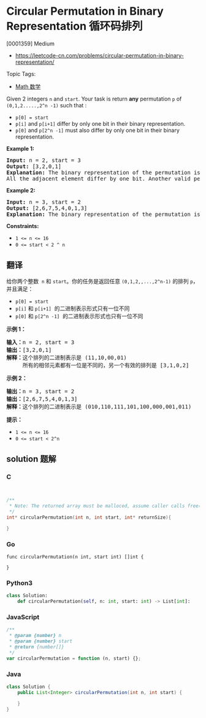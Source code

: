 # Circular Permutation in Binary Representation 循环码排列

[0001359] Medium

- https://leetcode-cn.com/problems/circular-permutation-in-binary-representation/

Topic Tags:

- [Math 数学](https://leetcode-cn.com/tag/math/)

Given 2 integers `n` and `start`. Your task is return **any** permutation `p` of `(0,1,2.....,2^n -1)` such that :

- `p[0] = start`
- `p[i]` and `p[i+1]` differ by only one bit in their binary representation.
- `p[0]` and `p[2^n -1]` must also differ by only one bit in their binary representation.

**Example 1:**

<pre><strong>Input:</strong> n = 2, start = 3
<strong>Output:</strong> [3,2,0,1]
<strong>Explanation:</strong> The binary representation of the permutation is (11,10,00,01). 
All the adjacent element differ by one bit. Another valid permutation is [3,1,0,2]
</pre>

**Example 2:**

<pre><strong>Input:</strong> n = 3, start = 2
<strong>Output:</strong> [2,6,7,5,4,0,1,3]
<strong>Explanation:</strong> The binary representation of the permutation is (010,110,111,101,100,000,001,011).
</pre>

**Constraints:**

- `1 <= n <= 16`
- `0 <= start < 2 ^ n`

## 翻译

给你两个整数  `n` 和 `start`。你的任务是返回任意 `(0,1,2,,...,2^n-1)` 的排列 `p`，并且满足：

- `p[0] = start`
- `p[i]` 和 `p[i+1]`  的二进制表示形式只有一位不同
- `p[0]` 和 `p[2^n -1]`  的二进制表示形式也只有一位不同

**示例 1：**

<pre><strong>输入：</strong>n = 2, start = 3
<strong>输出：</strong>[3,2,0,1]
<strong>解释：</strong>这个排列的二进制表示是 (11,10,00,01)
     所有的相邻元素都有一位是不同的，另一个有效的排列是 [3,1,0,2]
</pre>

**示例 2：**

<pre><strong>输出：</strong>n = 3, start = 2
<strong>输出：</strong>[2,6,7,5,4,0,1,3]
<strong>解释：</strong>这个排列的二进制表示是 (010,110,111,101,100,000,001,011)
</pre>

**提示：**

- `1 <= n <= 16`
- `0 <= start < 2^n`

## solution 题解

### C

```c


/**
 * Note: The returned array must be malloced, assume caller calls free().
 */
int* circularPermutation(int n, int start, int* returnSize){

}


```

### Go

```golang
func circularPermutation(n int, start int) []int {

}
```

### Python3

```python
class Solution:
    def circularPermutation(self, n: int, start: int) -> List[int]:

```

### JavaScript

```javascript
/**
 * @param {number} n
 * @param {number} start
 * @return {number[]}
 */
var circularPermutation = function (n, start) {};
```

### Java

```java
class Solution {
    public List<Integer> circularPermutation(int n, int start) {

    }
}
```
